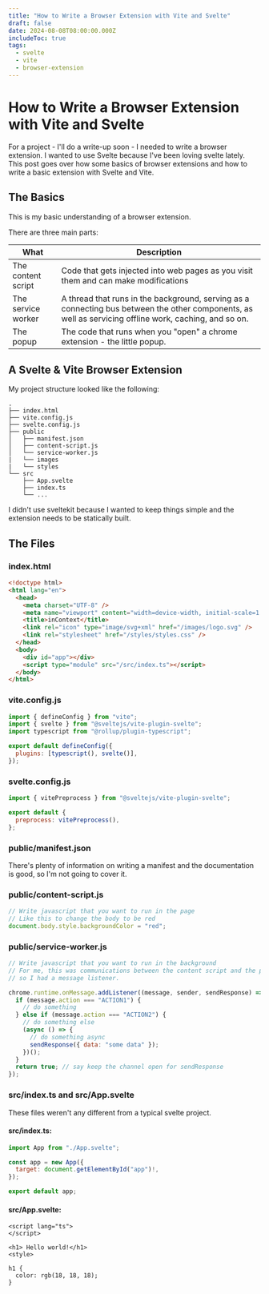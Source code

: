 ```yaml
---
title: "How to Write a Browser Extension with Vite and Svelte"
draft: false
date: 2024-08-08T08:00:00.000Z
includeToc: true
tags:
  - svelte
  - vite
  - browser-extension
---
```


# How to Write a Browser Extension with Vite and Svelte

For a project - I'll do a write-up soon - I needed to write a browser extension. I wanted to use Svelte because I've been loving svelte lately. This post goes over how some basics of browser extensions and how to write a basic extension with Svelte and Vite.

## The Basics

This is my basic understanding of a browser extension.

There are three main parts:

| What               | Description                                                                                                                                            |
| ------------------ | ------------------------------------------------------------------------------------------------------------------------------------------------------ |
| The content script | Code that gets injected into web pages as you visit them and can make modifications                                                                    |
| The service worker | A thread that runs in the background, serving as a connecting bus between the other components, as well as servicing offline work, caching, and so on. |
| The popup          | The code that runs when you "open" a chrome extension - the little popup.                                                                              |

## A Svelte & Vite Browser Extension

My project structure looked like the following:

```
.
├── index.html
├── vite.config.js
├── svelte.config.js
├── public
│   ├── manifest.json
│   ├── content-script.js
│   └── service-worker.js
|   └── images
|   └── styles
└── src
    ├── App.svelte
    ├── index.ts
    └── ...
```

I didn't use sveltekit because I wanted to keep things simple and the extension needs to be statically built.

## The Files

### index.html

```html
<!doctype html>
<html lang="en">
  <head>
    <meta charset="UTF-8" />
    <meta name="viewport" content="width=device-width, initial-scale=1.0" />
    <title>inContext</title>
    <link rel="icon" type="image/svg+xml" href="/images/logo.svg" />
    <link rel="stylesheet" href="/styles/styles.css" />
  </head>
  <body>
    <div id="app"></div>
    <script type="module" src="/src/index.ts"></script>
  </body>
</html>
```

### vite.config.js

```js
import { defineConfig } from "vite";
import { svelte } from "@sveltejs/vite-plugin-svelte";
import typescript from "@rollup/plugin-typescript";

export default defineConfig({
  plugins: [typescript(), svelte()],
});
```

### svelte.config.js

```js
import { vitePreprocess } from "@sveltejs/vite-plugin-svelte";

export default {
  preprocess: vitePreprocess(),
};
```

### public/manifest.json

There's plenty of information on writing a manifest and the documentation is good, so I'm not going to cover it.

### public/content-script.js

```js
// Write javascript that you want to run in the page
// Like this to change the body to be red
document.body.style.backgroundColor = "red";
```

### public/service-worker.js

```js
// Write javascript that you want to run in the background
// For me, this was communications between the content script and the popup
// so I had a message listener.

chrome.runtime.onMessage.addListener((message, sender, sendResponse) => {
  if (message.action === "ACTION1") {
    // do something
  } else if (message.action === "ACTION2") {
    // do something else
    (async () => {
      // do something async
      sendResponse({ data: "some data" });
    })();
  }
  return true; // say keep the channel open for sendResponse
});
```

### src/index.ts and src/App.svelte

These files weren't any different from a typical svelte project.

#### src/index.ts:

```js
import App from "./App.svelte";

const app = new App({
  target: document.getElementById("app")!,
});

export default app;
```

#### src/App.svelte:

```svelte
<script lang="ts">
</script>

<h1> Hello world!</h1>
<style>

h1 {
  color: rgb(18, 18, 18);
}

```
